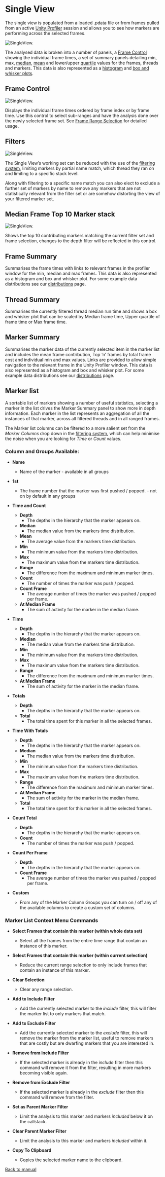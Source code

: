 ﻿# Single View

The single view is populated from a loaded .pdata file or from frames pulled from an active [Unity Profiler](https://docs.unity3d.com/Manual/Profiler.html) session and allows you to see how markers are performing across the selected frames.

![SingleView.](images/single-view-populated.png)

The analysed data is broken into a number of panels, a [Frame Control](frame-range-selection.md) showing the individual frame times, a set of summary panels detailing min, max, [median](https://en.wikipedia.org/wiki/Median), [mean](https://en.wikipedia.org/wiki/Arithmetic_mean) and lower/upper [quartile](https://en.wikipedia.org/wiki/Interquartile_range) values for the frames, threads and markers. This data is also represented as a [histogram](https://en.wikipedia.org/wiki/Histogram) and [box and whisker plots](https://en.wikipedia.org/wiki/Box_plot).

## Frame Control
![SingleView.](images/single-view-frame-selection.png)

Displays the individual frame times ordered by frame index or by frame time. Use this control to select sub-ranges and have the analysis done over the newly selected frame set. See [Frame Range Selection](frame-range-selection.md) for detailed usage.

## Filters
![SingleView.](images/single-view-frames-and-filters.png)

The Single View’s working set can be reduced with the use of the [filtering system](filtering-system.md), limiting markers by partial name match, which thread they ran on and limiting to a specific stack level.

Along with filtering to a specific name match you can also elect to exclude a further set of markers by name to remove any markers that are not statistically relevant from the filter set or are somehow distorting the view of your filtered marker set.

## Median Frame Top 10 Marker stack
![SingleView.](images/single-view-top-10-markers.png)

Shows the top 10 contributing markers matching the current filter set and frame selection, changes to the depth filter will be reflected in this control.

## Frame Summary
Summarises the frame times with links to relevant frames in the profiler window for the min, median and max frames. This data is also represented as a histogram and box and whisker plot. For some example data distributions see our [distributions](distributions.md) page.

## Thread Summary
Summarises the currently filtered thread median run time and shows a box and whisker plot that can be scaled by Median frame time, Upper quartile of frame time or Max frame time.

## Marker Summary
Summarises the marker data of the currently selected item in the marker list and includes the mean frame contribution, Top ‘n’ frames by total frame cost and individual min and max values. Links are provided to allow simple navigation to the relevant frame in the Unity Profiler window. This data is also represented as a histogram and box and whisker plot. For some example data distributions see our [distributions](distributions.md) page.

## Marker list
A sortable list of markers showing a number of useful statistics, selecting a marker in the list drives the Marker Summary panel to show more in depth information. Each marker in the list represents an aggregation of all the instances of that marker, across all filtered threads and in all ranged frames.

The Marker list columns can be filtered to a more salient set from the _Marker Columns_ drop down in the [filtering system](filtering-system.md), which can help minimise the noise when you are looking for _Time_ or _Count_ values.

 ### Column and Groups Available:
* **Name**
    * Name of the marker - available in all groups

* **1st**
    * The frame number that the marker was first pushed / popped. - not on by default in any groups

* **Time and Count**
    * **Depth**
        * The depths in the hierarchy that the marker appears on.
    * **Median**
        * The median value from the markers time distribution.
    * **Mean**
        * The average value from the markers time distribution.
    * **Min**
        * The minimum value from the markers time distribution.
    * **Max**
        * The maximum value from the markers time distribution.
    * **Range**
        * The difference from the maximum and minimum marker times.
    * **Count**
        * The number of times the marker was push / popped.
    * **Count Frame**
        * The average number of times the marker was pushed / popped per frame.
    * **At Median Frame**
        * The sum of activity for the marker in the median frame.

* **Time**
    * **Depth**
        * The depths in the hierarchy that the marker appears on.
    * **Median**
        * The median value from the markers time distribution.
    * **Min**
        * The minimum value from the markers time distribution.
    * **Max**
        * The maximum value from the markers time distribution.
    * **Range**
        * The difference from the maximum and minimum marker times.
    * **At Median Frame**
        * The sum of activity for the marker in the median frame.

* **Totals**
    * **Depth**
        * The depths in the hierarchy that the marker appears on.
    * **Total**
        * The total time spent for this marker in all the selected frames.


* **Time With Totals**
    * **Depth**
        * The depths in the hierarchy that the marker appears on.
    * **Median**
        * The median value from the markers time distribution.
    * **Min**
        * The minimum value from the markers time distribution.
    * **Max**
        * The maximum value from the markers time distribution.
    * **Range**
        * The difference from the maximum and minimum marker times.
    * **At Median Frame**
        * The sum of activity for the marker in the median frame.
    * **Total**
        * The total time spent for this marker in all the selected frames.

* **Count Total**
    * **Depth**
        * The depths in the hierarchy that the marker appears on.
    * **Count**
        * The number of times the marker was push / popped.

* **Count Per Frame**
    * **Depth**
        * The depths in the hierarchy that the marker appears on.
    * **Count Frame**
        * The average number of times the marker was pushed / popped per frame.

 * **Custom**
    * From any of the Marker Column Groups you can turn on / off any of the available columns to create a custom set of columns.


### Marker List Context Menu Commands
* **Select Frames that contain this marker (within whole data set)**
    * Select all the frames from the entire time range that contain an instance of this marker.

* **Select Frames that contain this marker (within current selection)**
    * Reduce the current range selection to only include frames that contain an instance of this marker.

* **Clear Selection**
    * Clear any range selection.

* **Add to Include Filter**
    * Add the currently selected marker to the *include* filter, this will filter the marker list to only markers that match.

* **Add to Exclude Filter**
    * Add the currently selected marker to the *exclude* filter, this will remove the marker from the marker list, useful to remove markers that are costly but are dwarfing markers that you are interested in.

* **Remove from Include Filter**
    * If the selected marker is already in the *include* filter then this command will remove it from the filter, resulting in more markers becoming visible again.


* **Remove from Exclude Filter**
    * If the selected marker is already in the *exclude* filter then this command will remove from the filter.

* **Set as Parent Marker Filter**
    * Limit the analysis to this marker and markers *included* below it on the callstack.

* **Clear Parent Marker Filter**
    * Limit the analysis to this marker and markers *included* within it.

* **Copy To Clipboard**
    * Copies the selected marker name to the clipboard.

[Back to manual](manual.md)